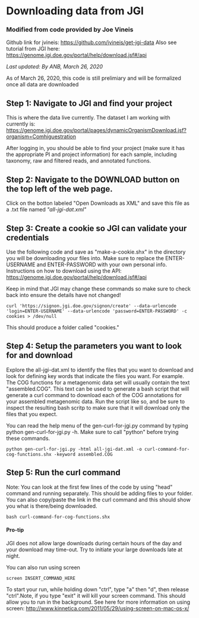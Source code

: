 # Downloading data from JGI
### Modified from code provided by Joe Vineis
Github link for jvineis: https://github.com/jvineis/get-jgi-data
Also see tutorial from JGI here: https://genome.jgi.doe.gov/portal/help/download.jsf#/api

_Last updated: By ANB, March 26, 2020_

<aside class="notice">
As of March 26, 2020, this code is still prelimiary and will be formalized once all data are downloaded
</aside>

## Step 1: Navigate to JGI and find your project
This is where the data live currently. The dataset I am working with currently is:
https://genome.jgi.doe.gov/portal/pages/dynamicOrganismDownload.jsf?organism=Comhiguestration

After logging in, you should be able to find your project (make sure it has the appropriate PI and project information) for each sample, including taxonomy, raw and filtered reads, and annotated functions. 

## Step 2: Navigate to the DOWNLOAD button on the top left of the web page. 
Click on the botton labeled "Open Downloads as XML" and save this file as a .txt file named _"all-jgi-dat.xml"_

## Step 3: Create a cookie so JGI can validate your credentials 
Use the following code and save as "make-a-cookie.shx" in the directory you will be downloading your files into. Make sure to replace the ENTER-USERNAME and ENTER-PASSWORD with your own personal info. Instructions on how to download using the API: https://genome.jgi.doe.gov/portal/help/download.jsf#/api

<aside class="warning">
Keep in mind that JGI may change these commands so make sure to check back into ensure the details have not changed!
</aside>

```
curl 'https://signon.jgi.doe.gov/signon/create' --data-urlencode 'login=ENTER-USERNAME' --data-urlencode 'password=ENTER-PASSWORD' -c cookies > /dev/null
```
This should produce a folder called "cookies." 

## Step 4: Setup the parameters you want to look for and download 
Explore the all-jgi-dat.xml to identify the files that you want to download and look for defining key words that indicate the files you want. For example. The COG functions for a metagenomic data set will usually contain the text "assembled.COG". This text can be used to generate a bash script that will generate a curl command to download each of the COG annotations for your assembled metagenomic data. Run the script like so, and be sure to inspect the resulting bash scritp to make sure that it will download only the files that you expect. 

You can read the help menu of the gen-curl-for-jgi.py command by typing python gen-curl-for-jgi.py -h. Make sure to call "python" before trying these commands.

```
python gen-curl-for-jgi.py -html all-jgi-dat.xml -o curl-command-for-cog-functions.shx -keyword assembled.COG
```

## Step 5: Run the curl command
Note: You can look at the first few lines of the code by using "head" command and running separately. This should be adding files to your folder. You can also copy/paste the link in the curl command and this should show you what is there/being downloaded. 

```
bash curl-command-for-cog-functions.shx
```

#### Pro-tip
JGI does not allow large downloads during certain hours of the day and your download may time-out. Try to initiate your large downloads late at night. 

You can also run using screen

```
screen INSERT_COMMAND_HERE
```
To start your run, while holding down "ctrl", type "a" then "d", then release "ctrl".Note, if you type "exit" it will kill your screen command. This should allow you to run in the background. See here for more information on using screen: http://www.kinnetica.com/2011/05/29/using-screen-on-mac-os-x/
